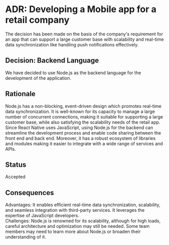 # ADR: Developing a Mobile app for a retail company
The decision has been made on the basis of the company's requirement for an app that can support a large customer base with scalability and real-time data synchronization like handling push notifications effectively.

## Decision: Backend Language
We have decided to use Node.js as the backend language for the development of the application.

## Rationale 
Node.js has a non-blocking, event-driven design which promotes real-time data synchronization. It is well-known for its capacity to manage a large number of concurrent connections, making it suitable for supporting a large customer base, while also satisfying the scalability needs of the retail app. Since React Native uses JavaScript, using Node.js for the backend can streamline the development process and enable code sharing between the front end and back end. Moreover, it has a robust ecosystem of libraries and modules making it easier to integrate with a wide range of services and APIs.

## Status
Accepted 

## Consequences
Advantages: It enables efficient real-time data synchronization, scalability, and seamless integration with third-party services. It leverages the expertise of JavaScript developers.  
Challenges: Node.js is renowned for its scalability, although for high loads, careful architecture and optimization may still be needed. Some team members may need to learn more about Node.js or broaden their understanding of it.
